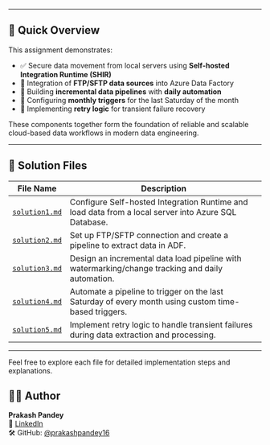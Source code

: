
---

## 📝 Quick Overview

This assignment demonstrates:

- ✅ Secure data movement from local servers using **Self-hosted Integration Runtime (SHIR)**  
- 📂 Integration of **FTP/SFTP data sources** into Azure Data Factory  
- 🔁 Building **incremental data pipelines** with **daily automation**  
- 📆 Configuring **monthly triggers** for the last Saturday of the month  
- 🔄 Implementing **retry logic** for transient failure recovery  

These components together form the foundation of reliable and scalable cloud-based data workflows in modern data engineering.

---

## 📄 Solution Files

| File Name         | Description |
|------------------|-------------|
| [`solution1.md`](solution1.md) | Configure Self-hosted Integration Runtime and load data from a local server into Azure SQL Database. |
| [`solution2.md`](solution2.md) | Set up FTP/SFTP connection and create a pipeline to extract data in ADF. |
| [`solution3.md`](solution3.md) | Design an incremental data load pipeline with watermarking/change tracking and daily automation. |
| [`solution4.md`](solution4.md) | Automate a pipeline to trigger on the last Saturday of every month using custom time-based triggers. |
| [`solution5.md`](solution5.md) | Implement retry logic to handle transient failures during data extraction and processing. |

---

Feel free to explore each file for detailed implementation steps and explanations.

## 👨‍💻 Author

**Prakash Pandey**  
📧 [LinkedIn](https://www.linkedin.com/in/prakash-pandey-2827522b1/)  
🛠️ GitHub: [@prakashpandey16](https://github.com/prakashpandey16)

